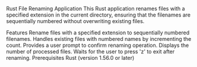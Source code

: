 
Rust File Renaming Application
This Rust application renames files with a specified extension in the current directory, ensuring that the filenames are sequentially numbered without overwriting existing files.

Features
Rename files with a specified extension to sequentially numbered filenames.
Handles existing files with numbered names by incrementing the count.
Provides a user prompt to confirm renaming operation.
Displays the number of processed files.
Waits for the user to press 'z' to exit after renaming.
Prerequisites
Rust (version 1.56.0 or later)
